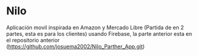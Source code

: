 # Nilo
Aplicación movil inspirada en Amazon y Mercado Libre (Partida de en 2 partes, esta es para los clientes) usando Firebase, la parte anterior esta en el repositorio anterior (https://github.com/josuema2002/Nilo_Parther_App.git)
